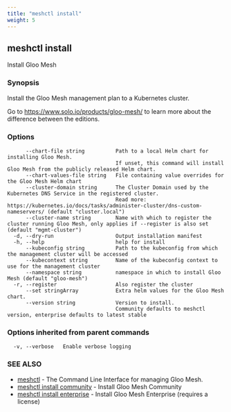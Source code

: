 ```yaml
---
title: "meshctl install"
weight: 5
---
```

## meshctl install

Install Gloo Mesh

### Synopsis

Install the Gloo Mesh management plan to a Kubernetes cluster.

Go to https://www.solo.io/products/gloo-mesh/ to learn more about the
difference between the editions.


### Options

```
      --chart-file string          Path to a local Helm chart for installing Gloo Mesh.
                                   If unset, this command will install Gloo Mesh from the publicly released Helm chart.
      --chart-values-file string   File containing value overrides for the Gloo Mesh Helm chart
      --cluster-domain string      The Cluster Domain used by the Kubernetes DNS Service in the registered cluster. 
                                   Read more: https://kubernetes.io/docs/tasks/administer-cluster/dns-custom-nameservers/ (default "cluster.local")
      --cluster-name string        Name with which to register the cluster running Gloo Mesh, only applies if --register is also set (default "mgmt-cluster")
  -d, --dry-run                    Output installation manifest
  -h, --help                       help for install
      --kubeconfig string          Path to the kubeconfig from which the management cluster will be accessed
      --kubecontext string         Name of the kubeconfig context to use for the management cluster
      --namespace string           namespace in which to install Gloo Mesh (default "gloo-mesh")
  -r, --register                   Also register the cluster
      --set stringArray            Extra helm values for the Gloo Mesh chart.
      --version string             Version to install.
                                   Community defaults to meshctl version, enterprise defaults to latest stable
```

### Options inherited from parent commands

```
  -v, --verbose   Enable verbose logging
```

### SEE ALSO

* [meshctl](../meshctl)	 - The Command Line Interface for managing Gloo Mesh.
* [meshctl install community](../meshctl_install_community)	 - Install Gloo Mesh Community
* [meshctl install enterprise](../meshctl_install_enterprise)	 - Install Gloo Mesh Enterprise (requires a license)

